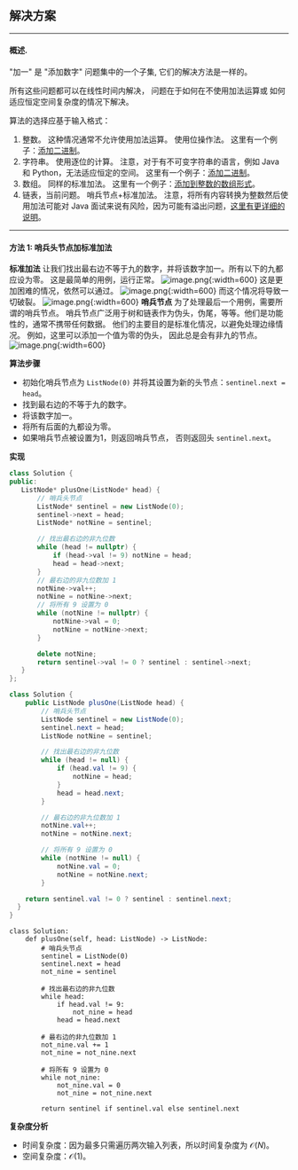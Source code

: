 ## 解决方案

---

 #### 概述.

 "加一" 是 "添加数字" 问题集中的一个子集, 它们的解决方法是一样的。

 所有这些问题都可以在线性时间内解决， 问题在于如何在不使用加法运算或 如何适应恒定空间复杂度的情况下解决。

 算法的选择应基于输入格式：

 1. 整数。 这种情况通常不允许使用加法运算。 使用位操作法。 这里有一个例子：[添加二进制](https://leetcode.cn/problems/add-binary/solutions/299667/er-jin-zhi-qiu-he-by-leetcode-solution/)。
 2. 字符串。 使用逐位的计算。 注意，对于有不可变字符串的语言，例如 Java 和 Python，无法适应恒定的空间。 这里有一个例子：[添加二进制](https://leetcode.cn/problems/add-binary/solutions/299667/er-jin-zhi-qiu-he-by-leetcode-solution/)。
 3. 数组。 同样的标准加法。 这里有一个例子：[添加到整数的数组形式](https://leetcode.cn/problems/add-to-array-form-of-integer/solutions/570434/shu-zu-xing-shi-de-zheng-shu-jia-fa-by-l-jljp/)。
 4. 链表，当前问题。 哨兵节点+标准加法。
 注意，将所有内容转换为整数然后使用加法可能对 Java 面试来说有风险，因为可能有溢出问题，[这里有更详细的说明](https://leetcode.cn/problems/add-binary/solutions/299667/er-jin-zhi-qiu-he-by-leetcode-solution/)。 

---

#### 方法 1: 哨兵头节点加标准加法

 **标准加法**
 让我们找出最右边不等于九的数字，并将该数字加一。所有以下的九都应设为零。
 这是最简单的用例，运行正常。
 ![image.png](https://pic.leetcode.cn/1691735239-htYlHI-image.png){:width=600}
 这是更加困难的情况，依然可以通过。
 ![image.png](https://pic.leetcode.cn/1691735320-TdkkRf-image.png){:width=600}
 而这个情况将导致一切破裂。
 ![image.png](https://pic.leetcode.cn/1691735379-ygMylf-image.png){:width=600}
 **哨兵节点**
 为了处理最后一个用例，需要所谓的哨兵节点。 哨兵节点广泛用于树和链表作为伪头，伪尾，等等。他们是功能性的，通常不携带任何数据。 他们的主要目的是标准化情况，以避免处理边缘情况。
 例如，这里可以添加一个值为零的伪头， 因此总是会有非九的节点。
 ![image.png](https://pic.leetcode.cn/1691735575-ptzZaj-image.png){:width=600}

 **算法步骤**

 - 初始化哨兵节点为 `ListNode(0)` 并将其设置为新的头节点：`sentinel.next = head`。
 - 找到最右边的不等于九的数字。
 - 将该数字加一。
 - 将所有后面的九都设为零。
 - 如果哨兵节点被设置为1，则返回哨兵节点， 否则返回头 `sentinel.next`。

**实现**

 ```C++ [slu1]
class Solution {
public:
    ListNode* plusOne(ListNode* head) {
        // 哨兵头节点
        ListNode* sentinel = new ListNode(0);
        sentinel->next = head;
        ListNode* notNine = sentinel;

        // 找出最右边的非九位数
        while (head != nullptr) {
            if (head->val != 9) notNine = head;
            head = head->next;
        }
        // 最右边的非九位数加 1
        notNine->val++;
        notNine = notNine->next;
        // 将所有 9 设置为 0
        while (notNine != nullptr) {
            notNine->val = 0;
            notNine = notNine->next;
        }

        delete notNine;
        return sentinel->val != 0 ? sentinel : sentinel->next;
    }
};
 ```

```Java [slu1]
class Solution {
    public ListNode plusOne(ListNode head) {
        // 哨兵头节点
        ListNode sentinel = new ListNode(0);
        sentinel.next = head;
        ListNode notNine = sentinel;

        // 找出最右边的非九位数
        while (head != null) {
            if (head.val != 9) {
                notNine = head;
            }
            head = head.next;
        }

        // 最右边的非九位数加 1
        notNine.val++;
        notNine = notNine.next;

        // 将所有 9 设置为 0
        while (notNine != null) {
            notNine.val = 0;
            notNine = notNine.next;
        }

    return sentinel.val != 0 ? sentinel : sentinel.next;
  }
}
```

```Python3 [slu1]
class Solution:
    def plusOne(self, head: ListNode) -> ListNode:
        # 哨兵头节点
        sentinel = ListNode(0)
        sentinel.next = head
        not_nine = sentinel

        # 找出最右边的非九位数
        while head:
            if head.val != 9:
                not_nine = head
            head = head.next

        # 最右边的非九位数加 1
        not_nine.val += 1
        not_nine = not_nine.next

        # 将所有 9 设置为 0
        while not_nine:
            not_nine.val = 0
            not_nine = not_nine.next

        return sentinel if sentinel.val else sentinel.next
```


 **复杂度分析**

 * 时间复杂度：因为最多只需遍历两次输入列表，所以时间复杂度为 $\mathcal{O}(N)$。
 * 空间复杂度：$\mathcal{O}(1)$。